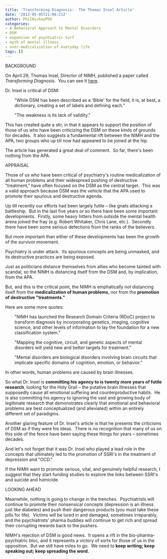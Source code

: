 ```yaml
---
title: 'Transforming Diagnosis:  The Thomas Insel Article'
date: '2013-05-05T21:06:21Z'
author: PhilHickeyPhD
categories:
- A Behavioral Approach to Mental Disorders
- DSM
- expansion of psychiatric turf
- myth of mental illness
- over-medicalization of everyday life
tags: []
---
```


BACKGROUND

On April 29, Thomas Insel, Director of NIMH, published a paper called <i>Transforming Diagnosis</i>.  You can see it <a href="http://psychrights.org/2013/130429NIMHTransformingDiagnosis.htm">here</a>.

Dr. Insel is critical of DSM:
<p style="padding-left: 30px;">"While DSM has been described as a 'Bible' for the field, it is, at best, a dictionary, creating a set of labels and defining each."</p>
<p style="padding-left: 30px;">"The weakness is its lack of validity."</p>
This has created quite a stir, in that it appears to support the position of those of us who have been criticizing the DSM on these kinds of grounds for decades.  It also suggests a fundamental rift between the NIMH and the APA, two groups who up till now had appeared to be joined at the hip.

The article has generated a great deal of comment.  So far, there's been nothing from the APA.

APPRAISAL

Those of us who have been critical of psychiatry's routine medicalization of all human problems and their widespread pushing of destructive "treatment," have often focused on the DSM as the central target.  This was a valid approach because DSM was the <i>vehicle</i> that the APA used to promote their spurious and destructive agenda.

Up till recently our efforts had been largely futile – like gnats attacking a battleship.  But in the last five years or so there have been some important developments.  Firstly, some heavy hitters from outside the mental health arena joined the fray (e.g. Robert Whitaker, Chris Lane, etc.).  Secondly there have been some serious defections from the ranks of the believers.

But more important than either of these developments has been the growth of the survivor movement.

Psychiatry is under attack.  Its spurious concepts are being unmasked, and its destructive practices are being exposed.

Just as politicians distance themselves from allies who become tainted with scandal, so the NIMH is distancing itself from the DSM and, by implication, from the APA.

But, and this is the critical point, the NIMH is emphatically <i>not</i> distancing itself from the <strong>medicalization of human problems</strong>, nor from the <strong>promotion of destructive "treatments."</strong>

Here are some more quotes:
<p style="padding-left: 30px;">"NIMH has launched the Research Domain Criteria (RDoC) project to transform diagnosis by incorporating genetics, imaging, cognitive science, and other levels of information to lay the foundation for a new classification system."</p>
<p style="padding-left: 30px;">"Mapping the cognitive, circuit, and genetic aspects of mental disorders will yield new and better targets for treatment."</p>
<p style="padding-left: 30px;">"Mental disorders are biological disorders involving brain circuits that implicate specific domains of cognition, emotion, or behavior."</p>
In other words, human problems are caused by brain illnesses.

So what Dr. Insel is <strong>committing his agency to is twenty more years of futile research</strong>, looking for the Holy Grail – the putative brain illnesses that supposedly cause all emotional suffering and counterproductive habits.  He is also committing his agency to ignoring the vast and growing body of legitimate research that demonstrates clearly that emotional and behavioral problems are best conceptualized (and alleviated) within an entirely different set of paradigms.

Another glaring feature of Dr. Insel's article is that he presents the criticisms of DSM as if they were his ideas.  There is no recognition that many of us on this side of the fence have been saying these things for years – sometimes decades.

And let's not forget that it was Dr. Insel who played a lead role in the concepts that ultimately led to the promotion of SSRI's in the treatment of depression and "OCD."

If the NIMH want to promote serious, vital, and genuinely helpful research, I suggest that they start funding studies to explore the links between SSRI's and suicide and homicide.

LOOKING AHEAD

Meanwhile, nothing is going to change in the trenches.  Psychiatrists will continue to promote their nonsensical concepts (depression is an illness just like diabetes) and push their dangerous products (you must take these pills for life).  Victims will be lured in and damaged, sometimes irreparably, and the psychiatrists' pharma buddies will continue to get rich and spread their corrupting rewards back to the pushers.

NIMH's rejection of DSM is good news.  It opens a rift in the bio-pharma-psychiatric bloc, and it represents a victory of sorts for those of us in the opposition.  But we still have miles to go.  We need to<strong> keep writing; keep speaking out; keep spreading the word.</strong>

&nbsp;